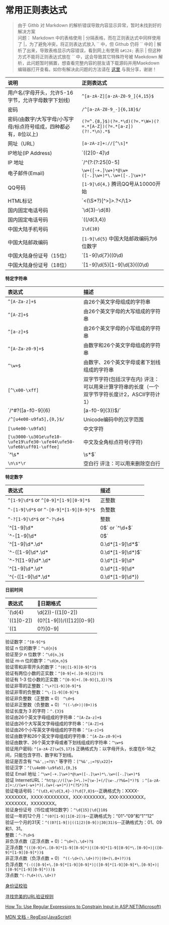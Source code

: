 # 常用正则表达式

> 由于 Githb 对 Markdown 的解析错误导致内容显示异常，暂时未找到好的解决方案  
> 问题： Markdown 中的表格使用 &#124; 分隔表格，而在正则表达式中同样使用了 &#124;，为了避免冲突，将正则表达式放入 \`\` 中，但 Github 仍将 \`\` 中的 &#124; 解析了出来，导致表格显示内容错误，看到网上有使用 `&#124;` 表示 &#124; 但这种方式不能将正则表达式放在 \`\` 中，这会导致其它特殊符号被 Maekdown 解析，此问题暂时搁置，想查看完整内容的朋友请下载源码并用Maekdown 编辑器打开查看。如你有解决此问题的方法请在 [这里](https://github.com/ChanMenglin/NoteBook/issues/1) 与我分享，谢谢！


| 说明                       | 正则表达式
| :-----------------------  | :---------------------------------------------- |
| 用户名(字母开头，允许5-16字节，允许字母数字下划线) | `^[a-zA-Z][a-zA-Z0-9_]{4,15}$`
| 密码                      | `/^[a-zA-Z0-9_-]{6,18}$/`
| 密码(由数字/大写字母/小写字母/标点符号组成，四种都必有，8位以上) | `(?=^.{8,}$)(?=.*\d)(?=.*\W+)(?=.*[A-Z])(?=.*[a-z])(?!.*\n).*$`
| 网址（URL）                | `[a-zA-z]+://[^\s]*`
| IP地址(IP Address)        | `((2[0-4]\d|25[0-5]|[01]?\d\d?)\.){3}(2[0-4]\d|25[0-5]|[01]?\d\d?)`
| IP 地址                   | `/^(?:(?:25[0-5]|2[0-4][0-9]|[01]?[0-9][0-9]?)\.){3}(?:25[0-5]|2[0-4][0-9]|[01]?[0-9][0-9]?)$/`
| 电子邮件(Email)            | `\w+([-+.]\w+)*@\w+([-.]\w+)*\.\w+([-.]\w+)*`
| QQ号码                    | `[1-9]\d{4,}` 腾讯QQ号从10000开始
| HTML标记                  | `<(\S*?)[^>]*>.*?<\/\1>|<(\S*)[^>]* \/>` 上面这个也仅仅能部分，对于复杂的嵌套标记依旧无能为力
| 国内固定电话号码            | `\d{3}-\d{8}|\d{4}-\d{7}` 形式如 0511-4405222 或 021-87888822
| 国内固定电话号码           | `((/d{3,4})|/d{3,4}-)?/d{7,8}(-/d{3})*` 匹配形式如:0511-4405222 或者021-87888822 或者 021-44055520-555 或者 (0511)4405222
| 中国大陆手机号码           | `1\d{10}`
| 中国大陆邮政编码           | `[1-9]\d{5}` 中国大陆邮政编码为6位数字
| 中国大陆身份证号（15位）    | `[1-9]\d{7}((0\d)|(1[0-2]))(([0|1|2]\d)|3[0-1])\d{3}` 
| 中国大陆身份证号（18位）    | `[1-9]\d{5}[1-9]\d{3}((0\d)|(1[0-2]))(([0|1|2]\d)|3[0-1])\d{3}([0-9]|X|x)`

**特定字符串**

| 表达式                    | 描述             
| :---------------------   | :---------------------------------------------- |
| `^[A-Za-z]+$`            | 由26个英文字母组成的字符串
| `^[A-Z]+$`               | 由26个英文字母的大写组成的字符串
| `^[a-z]+$`               | 由26个英文字母的小写组成的字符串
| `^[A-Za-z0-9]+$`         | 由数字和26个英文字母组成的字符串
| `^\w+$`                  | 由数字、26个英文字母或者下划线组成的字符串
| `[^\x00-\xff]`           | 双字节字符(包括汉字在内) 评注：可以用来计算字符串的长度（一个双字节字符长度计2，ASCII字符计1）
| `/^#?([a-f0-9]{6}|[a-f0-9]{3})$/` | 十六进制值 
| `/^[u4e00-u9fa5],{0,}$/` | Unicode编码中的汉字范围
| `[\u4e00-\u9fa5]`        | 中文字符
| `[\u3000-\u301e\ufe10-\ufe19\ufe30-\ufe44\ufe50-\ufe6b\uff01-\uffee]` | 中文及全角标点符号(字符)
| `^\s*|\s*$`              | 首尾空白字符,可以用来删除行首行尾的空白字符(包括空格、制表符、换页符等等)
| `\n\s*\r`                | 空白行 评注：可以用来删除空白行

**特定数字**

| 表达式                                           | 描述             
| :---------------------------------------------- | :--------------- |
| `^[1-9]\d*$` or `^[0-9]*[1-9][0-9]*$`           | 正整数
| `^-[1-9]\d*$` or `^-[0-9]*[1-9][0-9]*$`         | 负整数
| `^-?[1-9]\d*$` or `^-?\d+$`                     | 整数
| `^[1-9]\d*|0$` or `^\d+$`                       | 非负整数（正整数 + 0）
| `^-[1-9]\d*|0$`                                 | 非正整数（负整数 + 0）
| `^[1-9]\d*\.\d*|0\.\d*[1-9]\d*$`                | 正浮点数
| `^-([1-9]\d*\.\d*|0\.\d*[1-9]\d*)$`             | 负浮点数
| `^-?([1-9]\d*\.\d*|0\.\d*[1-9]\d*|0?\.0+|0)$`   | 浮点数
| `^[1-9]\d*\.\d*|0\.\d*[1-9]\d*|0?\.0+|0$`       | 非负浮点数（正浮点数 + 0）
| `^(-([1-9]\d*\.\d*|0\.\d*[1-9]\d*))|0?\.0+|0$`  | 非正浮点数（负浮点数 + 0），处理大量数据时有用，具体应用时注意修正

**日前时间**

| 表达式                                | 日期格式
| :----------------------------------- | :----------------------------------- |
| `(\d{4}|\d{2})-((1[0-2])|(0?[1-9]))-(([12][0-9])|(3[01])|(0?[1-9]))` | 日期(年-月-日) 
| `((1[0-2])|(0?[1-9]))/(([12][0-9])|(3[01])|(0?[1-9]))/(\d{4}|\d{2})` | 日期(月/日/年)
| `((1|0?)[0-9]|2[0-3]):([0-5][0-9])`   | 时间(小时:分钟, 24小时制)

验证数字：`^[0-9]*$`  
验证 n 位的数字：`^\d{n}$`  
验证至少 n 位数字：`^\d{n,}$`  
验证 m-n 位的数字：`^\d{m,n}$`  
验证零和非零开头的数字：`^(0|[1-9][0-9]*)$`  
验证有两位小数的正实数：`^[0-9]+(.[0-9]{2})?$`  
验证有 1-3 位小数的正实数：`^[0-9]+(.[0-9]{1,3})?$`  
验证非零的正整数：`^\+?[1-9][0-9]*$`  
验证非零的负整数：`^\-[1-9][0-9]*$`  
验证非负整数（正整数 + 0） `^\d+$`  
验证非正整数（负整数 + 0） `^((-\d+)|(0+))$`  
验证长度为 3 的字符：`^.{3}$`  
验证由26个英文字母组成的字符串：`^[A-Za-z]+$`  
验证由26个大写英文字母组成的字符串：`^[A-Z]+$`  
验证由26个小写英文字母组成的字符串：`^[a-z]+$`  
验证由数字和26个英文字母组成的字符串：`^[A-Za-z0-9]+$`  
验证由数字、26个英文字母或者下划线组成的字符串：`^\w+$`  
验证用户密码: `^[a-zA-Z]\w{5,17}$` 正确格式为：以字母开头，长度在6-18之间，只能包含字符、数字和下划线。  
验证是否含有 `^%&',;=?$\"` 等字符：`[^%&',;=?$\x22]+`  
验证汉字：`^[\u4e00-\u9fa5],{0,}$`  
验证  Email 地址：`^\w+[-+.]\w+)*@\w+([-.]\w+)*\.\w+([-.]\w+)*$`  
验证 InternetURL：`^http://([\w-]+\.)+[\w-]+(/[\w-./?%&=]*)?$ ；^[a-zA-z]+://(w+(-w+)*)(.(w+(-w+)*))*(?S*)?$`  
验证电话号码：`^(\d3,4|\d{3,4}-)?\d{7,8}$`--正确格式为：XXXX-XXXXXXX，XXXX-XXXXXXXX，XXX-XXXXXXX，XXX-XXXXXXXX，XXXXXXX，XXXXXXXX。  
验证身份证号（15位或18位数字）：`^\d{15}|\d{}18$`  
验证一年的12个月：`^(0?[1-9]|1[0-2])$`--正确格式为：“01”-“09”和“1”“12”  
验证一个月的31天：`^((0?[1-9])|((1|2)[0-9])|30|31)$`--正确格式为：01、09和1、31。  
整数：`^-?\d+$`  
非负浮点数（正浮点数 + 0）：`^\d+(\.\d+)?$`  
正浮点数 `^(([0-9]+\.[0-9]*[1-9][0-9]*)|([0-9]*[1-9][0-9]*\.[0-9]+)|([0-9]*[1-9][0-9]*))$`  
非正浮点数（负浮点数 + 0） `^((-\d+(\.\d+)?)|(0+(\.0+)?))$`  
负浮点数 `^(-(([0-9]+\.[0-9]*[1-9][0-9]*)|([0-9]*[1-9][0-9]*\.[0-9]+)|([0-9]*[1-9][0-9]*)))$`  
浮点数 `^(-?\d+)(\.\d+)?`  

[身份证校验](https://mp.weixin.qq.com/s?__biz=MzI0NjYxMDQ4OQ==&mid=2247485310&idx=3&sn=11aa8ac58566f9724db643022566e0f6&chksm=e9bde828deca613e4d76e098c7c8886dc72f871f03769984bf2baab534a821ef75a16f21e14c&mpshare=1&scene=1&srcid=0922jv36dRcIHwLwm6KGD42a#rd)

[寻找完美的URL验证规则](https://mathiasbynens.be/demo/url-regex)

[How To: Use Regular Expressions to Constrain Input in ASP.NET(Microsoft)](https://docs.microsoft.com/zh-cn/previous-versions/msp-n-p/ff650303(v=pandp.10)#)

[MDN 文档 - RegExp(JavaScript)](https://developer.mozilla.org/zh-CN/docs/Web/JavaScript/Reference/Global_Objects/RegExp#character-classes)
